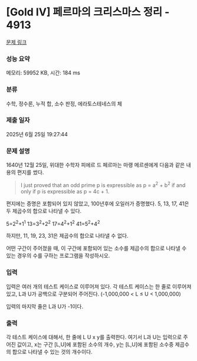 # [Gold IV] 페르마의 크리스마스 정리 - 4913 

[문제 링크](https://www.acmicpc.net/problem/4913) 

### 성능 요약

메모리: 59952 KB, 시간: 184 ms

### 분류

수학, 정수론, 누적 합, 소수 판정, 에라토스테네스의 체

### 제출 일자

2025년 6월 25일 19:27:44

### 문제 설명

<p>1640년 12월 25일, 위대한 수학자 피에르 드 페르마는 마랭 메르센에게 다음과 같은 내용의 편지를 썼다.</p>

<blockquote>I just proved that an odd prime p is expressible as p = a<sup>2</sup> + b<sup>2</sup> if and only if p is expressible as p = 4c + 1.</blockquote>

<p>편지에는 증명은 포함되어 있지 않았고, 100년후에 오일러가 증명했다. 5, 13, 17, 41은 두 제곱수의 합으로 나타낼 수 있다.</p>

<p>5=2<sup>2</sup>+1<sup>1</sup> 13=3<sup>2</sup>+2<sup>2</sup> 17=4<sup>2</sup>+1<sup>2</sup> 41=5<sup>2</sup>+4<sup>2</sup></p>

<p>하지만, 11, 19, 23, 31은 제곱수의 합으로 나타낼 수 없다.</p>

<p>어떤 구간이 주어졌을 때, 이 구간에 포함되어 있는 소수를 제곱수의 합으로 나타낼 수 있는 경우의 수를 구하는 프로그램을 작성하시오.</p>

### 입력 

 <p>입력은 여러 개의 테스트 케이스로 이루어져 있다. 각 테스트 케이스는 한 줄로 이루어져 있고, L과 U가 공백으로 구분되어 주어진다. (-1,000,000 < L ≤ U < 1,000,000)</p>

<p>입력의 마지막 줄은 L과 U가 -1이다.</p>

### 출력 

 <p>각 테스트 케이스에 대해서, 한 줄에 L U x y를 출력한다. 여기서 L과 U는 입력으로 주어진 값이고, x는 구간 [L,U]에 포함된 소수의 개수, y는 [L,U]에 포함된 소수중 제곱수의 합으로 나타낼 수 있는 것의 개수이다.</p>

